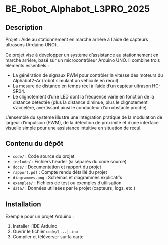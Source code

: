 # BE_Robot_Alphabot_L3PRO_2025

## Description
Projet : Aide au stationnement en marche arrière à l’aide de capteurs ultrasons (Arduino UNO). 

Ce projet vise à développer un système d’assistance au stationnement en marche arrière, basé sur un microcontrôleur Arduino UNO. Il combine trois éléments essentiels :   

- La génération de signaux PWM pour contrôler la vitesse des moteurs du Alphabot2-Ar (robot simulant un véhicule en recul).
- La mesure de distance en temps réel à l’aide d’un capteur ultrason HC-SR04. 
- Le clignotement d’une LED dont la fréquence varie en fonction de la distance détectée (plus la distance diminue, plus le clignotement s’accélère, avertissant ainsi le conducteur d’un obstacle proche).
     
L’ensemble du système illustre une intégration pratique de la modulation de largeur d’impulsion (PWM), de la détection de proximité et d’une interface visuelle simple pour une assistance intuitive en situation de recul. 

## Contenu du dépôt
- `code/` : Code source du projet  
- `include/` : Fichiers header (si séparés du code source)  
- `docs/` : Documentation et rapport du projet  
- `rapport.pdf` : Compte rendu détaillé du projet  
- `diagrammes.png` : Schémas et diagrammes explicatifs  
- `examples/` : Fichiers de test ou exemples d’utilisation  
- `data/` : Données utilisées par le projet (capteurs, logs, etc.)  

## Installation
Exemple pour un projet Arduino :
1. Installer l’IDE Arduino  
2. Ouvrir le fichier `code/[...].ino`  
3. Compiler et téléverser sur la carte  

